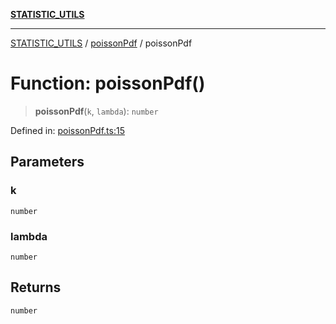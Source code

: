 [**STATISTIC_UTILS**](../../README.md)

***

[STATISTIC_UTILS](../../README.md) / [poissonPdf](../README.md) / poissonPdf

# Function: poissonPdf()

> **poissonPdf**(`k`, `lambda`): `number`

Defined in: [poissonPdf.ts:15](https://github.com/dailker/everyutil/blob/cee559aadda9e0c298e06364cba9020e97a8b19b/src/statistic/poissonPdf.ts#L15)

## Parameters

### k

`number`

### lambda

`number`

## Returns

`number`
